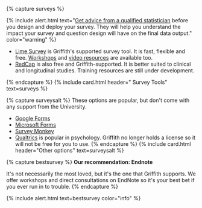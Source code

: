 {% capture surveys %}

{% include alert.html text="[Get advice from a qualified statistician](https://www.griffith.edu.au/research/research-services/researcher-education-development/statistical-advice) before you design and deploy your survey. They will help you understand the impact your survey and question design will have on the final data output." color="warning" %}

 - [Lime Survey](https://prodsurvey.rcs.griffith.edu.au/doco2/) is Griffith's supported survey tool. It is fast, flexible and free. [Workshops](https://www.griffith.edu.au/research/research-services/researcher-education-development/workshop-calendar) and [video resources](https://www.youtube.com/playlist?list=PLOtTT7TqB2izC3THIFCokfIh5DwlOPePH) are available too.
 - [RedCap](https://www151.griffith.edu.au/redcap/) is also free and Griffith-supported. It is better suited to clinical and longitudinal studies. Training resources are still under development. 

{% endcapture %}
{% include card.html header="<i class='fas fa-poll'></i> Survey Tools" text=surveys %}

 
{% capture surveysalt %}
These options are popular, but don't come with any support from the University. 

 - [Google Forms](https://docs.google.com/forms/)
 - [Microsoft Forms](http://forms.office.com)
 - [Survey Monkey](https://www.surveymonkey.com)
 - [Qualtrics](https://www.qualtrics.com) is popular in psychology. Griffith no longer holds a license so it will not be free for you to use.
{% endcapture %}
{% include card.html header="Other options" text=surveysalt %}

{% capture bestsurvey %}
**Our recommendation: Endnote**

It's not necessarily the most loved, but it's the one that Griffith supports. We offer workshops and direct consultations on EndNote so it's your best bet if you ever run in to trouble.
{% endcapture %}

{% include alert.html text=bestsurvey color="info" %}
